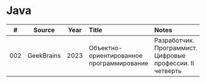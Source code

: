 # Java

| \# | Source | Year | Title | Notes |
| :---: | :---: | :---: | :--- | :--- |
| 002 | GeekBrains | 2023 | Объектно-ориентированное программирование | Разработчик. Программист. Цифровые профессии. II четверть
